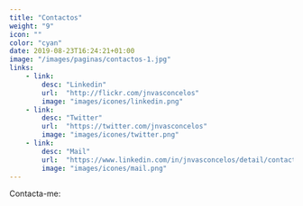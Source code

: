 ```yaml
---
title: "Contactos"
weight: "9"
icon: ""
color: "cyan"
date: 2019-08-23T16:24:21+01:00
image: "/images/paginas/contactos-1.jpg"
links:
    - link:
        desc: "Linkedin"
        url:  "http://flickr.com/jnvasconcelos"
        image: "images/icones/linkedin.png"
    - link:
        desc: "Twitter"
        url:  "https://twitter.com/jnvasconcelos"
        image: "images/icones/twitter.png"        
    - link:
        desc: "Mail"
        url:  "https://www.linkedin.com/in/jnvasconcelos/detail/contact-info/"
        image: "images/icones/mail.png"        
---
```

Contacta-me:
